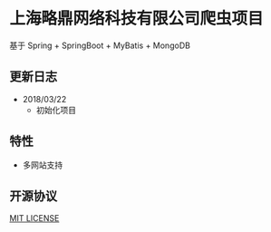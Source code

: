 # 上海略鼎网络科技有限公司爬虫项目
基于 Spring + SpringBoot + MyBatis + MongoDB

## 更新日志
- 2018/03/22
  - 初始化项目
  
## 特性
- 多网站支持

## 开源协议
[MIT LICENSE](https://github.com/OneFlying/crawler/blob/master/LICENSE)
